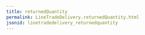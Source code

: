 ```yaml
---
title: returnedQuantity
permalink: LineTradeDelivery.returnedQuantity.html
jsonid: linetradedelivery_returnedquantity
---
```

